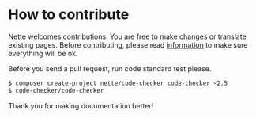 How to contribute
=================

Nette welcomes contributions. You are free to make changes or translate existing
pages. Before contributing, please read [information](https://nette.org/writing)
to make sure everything will be ok.

Before you send a pull request, run code standard test please.

```sh
$ composer create-project nette/code-checker code-checker ~2.5
$ code-checker/code-checker
```

Thank you for making documentation better!
